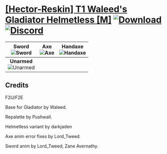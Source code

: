 # [\[Hector-Reskin\] T1 Waleed's Gladiator Helmetless \[M\]](https://github.com/Klokinator/FE-Repo/tree/main/Battle%20Animations/Infantry%20-%20(Axe)%20Brigs,%20Pirates,%20Zerkers/%5BHector-Reskin%5D%20T1%20Waleed's%20Gladiator%20Helmetless%20%5BM%5D) [![Download](https://img.shields.io/badge/Download--red?style=social&logo=github)](https://minhaskamal.github.io/DownGit/#/home?url=https://github.com/Klokinator/FE-Repo/tree/main/Battle%20Animations/Infantry%20-%20(Axe)%20Brigs,%20Pirates,%20Zerkers/%5BHector-Reskin%5D%20T1%20Waleed's%20Gladiator%20Helmetless%20%5BM%5D) [![Discord](https://img.shields.io/badge/Discord--blue?style=social&logo=discord)](https://discord.gg/C7VNGnyTPA)

| <b>Sword</b><br/><img alt="Sword" src="https://raw.githubusercontent.com/Klokinator/FE-Repo/main/Battle%20Animations/Infantry%20-%20(Axe)%20Brigs,%20Pirates,%20Zerkers/%5BHector-Reskin%5D%20T1%20Waleed's%20Gladiator%20Helmetless%20%5BM%5D/1.%20Sword/Sword.gif"/> | <b>Axe</b><br/><img alt="Axe" src="https://raw.githubusercontent.com/Klokinator/FE-Repo/main/Battle%20Animations/Infantry%20-%20(Axe)%20Brigs,%20Pirates,%20Zerkers/%5BHector-Reskin%5D%20T1%20Waleed's%20Gladiator%20Helmetless%20%5BM%5D/3.%20Axe/Axe.gif"/> | <b>Handaxe</b><br/><img alt="Handaxe" src="https://raw.githubusercontent.com/Klokinator/FE-Repo/main/Battle%20Animations/Infantry%20-%20(Axe)%20Brigs,%20Pirates,%20Zerkers/%5BHector-Reskin%5D%20T1%20Waleed's%20Gladiator%20Helmetless%20%5BM%5D/4.%20Handaxe/Handaxe.gif"/> |
| :---: | :---: | :---: |
| <b>Unarmed</b><br/><img alt="Unarmed" src="https://raw.githubusercontent.com/Klokinator/FE-Repo/main/Battle%20Animations/Infantry%20-%20(Axe)%20Brigs,%20Pirates,%20Zerkers/%5BHector-Reskin%5D%20T1%20Waleed's%20Gladiator%20Helmetless%20%5BM%5D/8.%20Unarmed/Unarmed.gif"/> |

## Credits

F2U/F2E

Base for Gladiator by Waleed.

Repalette by Pushwall.

Helmetless variant by darkjaden

Axe anim error fixes by Lord_Tweed.

Sword anim by Lord_Tweed, Zane Avernathy.


